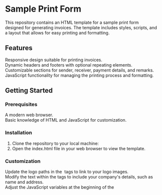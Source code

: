 # Sample Print Form
This repository contains an HTML template for a sample print form designed for generating invoices. The template includes styles, scripts, and a layout that allows for easy printing and formatting.

## Features
Responsive design suitable for printing invoices.<br>
Dynamic headers and footers with optional repeating elements.<br>
Customizable sections for sender, receiver, payment details, and remarks.<br>
JavaScript functionality for managing the printing process and formatting.<br>
## Getting Started
### Prerequisites
A modern web browser.<br>
Basic knowledge of HTML and JavaScript for customization.<br>
### Installation
1. Clone the repository to your local machine:
2. Open the index.html file in your web browser to view the template.
### Customization
Update the logo paths in the <img> tags to link to your logo images.<br>
Modify the text within the <font> tags to include your company's details, such as name and address.<br>
Adjust the JavaScript variables at the beginning of the <script> section to change the behavior of the print form.<br>
## Usage
Fill in the required fields in the invoice section (e.g., sender, receiver, payment method).<br>
Use the browser's print function (Ctrl+P or Command+P) to print the invoice.<br>
Ensure your printer settings match the dimensions specified in the CSS.<br>
## Scripts
The provided JavaScript manages the layout and the printing process. You can modify the script to include additional functionalities as per your requirements.
## Important Variables
1. papersize_width: Width of the paper for printing.
2. papersize_height: Height of the paper for printing.
3. repeat_header, repeat_docinfo, repeat_rowheader, repeat_footer: Control the repetition of sections during printing.

## Demo
### Github
https://yapweijun1996.github.io/Sample-Printform-v1/
